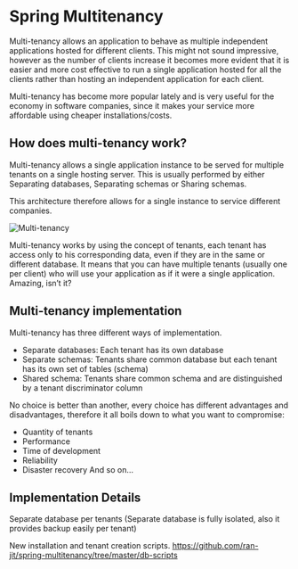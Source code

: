 # Spring Multitenancy

Multi-tenancy allows an application to behave as multiple independent applications hosted for different clients. This might not sound impressive, however as the number of clients increase it becomes more evident that it is easier and more cost effective to run a single application hosted for all the clients rather than hosting an independent application for each client.

Multi-tenancy has become more popular lately and is very useful for the economy in software companies, since it makes your service more affordable using cheaper installations/costs.

## How does multi-tenancy work?

Multi-tenancy allows a single application instance to be served for multiple tenants on a single hosting server. This is usually performed by either Separating databases, Separating schemas or Sharing schemas.

This architecture therefore allows for a single instance to service different companies.

![Multi-tenancy](https://github.com/ran-jit/spring-multitenancy/blob/master/src/main/resources/multi-tenancy-architecture.png)

Multi-tenancy works by using the concept of tenants, each tenant has access only to his corresponding data, even if they are in the same or different database. It means that you can have multiple tenants (usually one per client) who will use your application as if it were a single application. Amazing, isn’t it?


## Multi-tenancy implementation

Multi-tenancy has three different ways of implementation.

  * Separate databases: Each tenant has its own database
  * Separate schemas: Tenants share common database but each tenant has its own set of tables (schema)
  * Shared schema: Tenants share common schema and are distinguished by a tenant discriminator column

No choice is better than another, every choice has different advantages and disadvantages, therefore it all boils down to what you want to compromise:
  * Quantity of tenants
  * Performance
  * Time of development
  * Reliability
  * Disaster recovery
    And so on…

## Implementation Details
  Separate database per tenants
  (Separate database is fully isolated, also it provides backup easily per tenant)

New installation and tenant creation scripts. https://github.com/ran-jit/spring-multitenancy/tree/master/db-scripts
